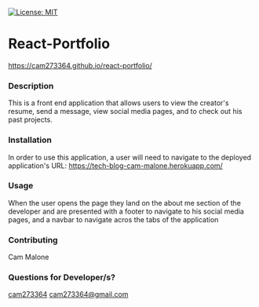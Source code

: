 
  [![License: MIT](https://img.shields.io/badge/License-MIT-yellow.svg)](https://opensource.org/licenses/MIT)

  # React-Portfolio
  https://cam273364.github.io/react-portfolio/
  
  ### Description
  This is a front end application that allows users to view the creator's resume, send a message, view social media pages, and to check out his past projects. 
  
  
  ### Installation
  In order to use this application, a user will need to navigate to the deployed application's URL: https://tech-blog-cam-malone.herokuapp.com/

  ### Usage
  When the user opens the page they land on the about me section of the developer and are presented with a footer to navigate to his social media pages, and a navbar to navigate acros the tabs of the application
  
  ### Contributing
  Cam Malone

  ### Questions for Developer/s?
  [cam273364](https://github.com/cam273364)
  cam273364@gmail.com
  
  
